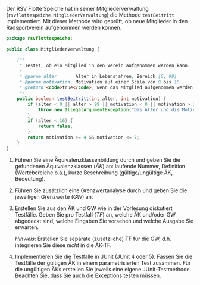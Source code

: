 Der RSV Flotte Speiche hat in seiner Mitgliederverwaltung (`rsvflottespeiche.MitgliederVerwaltung`) die Methode
`testBeitritt` implementiert. Mit dieser Methode wird geprüft, ob neue Mitglieder in den Radsportverein aufgenommen
werden können.

```java
package rsvflottespeiche;

public class MitgliederVerwaltung {

    /**
     * Testet, ob ein Mitglied in den Verein aufgenommen werden kann.
     *
     * @param alter       Alter in Lebensjahren, Bereich [0, 99]
     * @param motivation  Motivation auf einer Scala von 0 bis 10
     * @return <code>true</code>, wenn das Mitglied aufgenommen werden kann, sonst <code>false</code>
     */
    public boolean testBeitritt(int alter, int motivation) {
        if (alter < 0 || alter > 99 || motivation < 0 || motivation > 10) {
            throw new IllegalArgumentException("Das Alter und die Motivation müssen innerhalb der Grenzen sein.");
        }
        if (alter < 16) {
            return false;
        }
        return motivation >= 4 && motivation <= 7;
    }
}
```

1.  Führen Sie eine Äquivalenzklassenbildung durch und geben Sie die gefundenen Äquivalenzklassen (_ÄK_)
    an: laufende Nummer, Definition (Wertebereiche o.ä.), kurze Beschreibung (gültige/ungültige ÄK, Bedeutung).

2.  Führen Sie zusätzlich eine Grenzwertanalyse durch und geben Sie die jeweiligen Grenzwerte (_GW_) an.

3.  Erstellen Sie aus den ÄK und GW wie in der Vorlesung diskutiert Testfälle. Geben Sie pro Testfall (_TF_)
    an, welche ÄK und/oder GW abgedeckt sind, welche Eingaben Sie vorsehen und welche Ausgabe Sie erwarten.

    _Hinweis_: Erstellen Sie separate (zusätzliche) TF für die GW, d.h. integrieren Sie diese _nicht_ in die
    ÄK-TF.

4.  Implementieren Sie die Testfälle in JUnit (JUnit 4 oder 5). Fassen Sie die Testfälle der gültigen ÄK in
    einem parametrisierten Test zusammen. Für die ungültigen ÄKs erstellen Sie jeweils eine eigene
    JUnit-Testmethode. Beachten Sie, dass Sie auch die Exceptions testen müssen.
